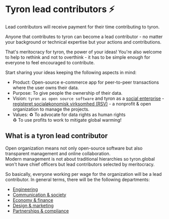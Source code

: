 # Tyron lead contributors :zap:
Lead contributors will receive payment for their time contributing to tyron. 

Anyone that contributes to tyron can become a lead contributor - no matter your background or technical expertise but your actions and contributions. 

That's meritocracy for tyron, the power of your ideas! You're also welcome to help to rethink and not to overthink - it has to be simple enough for everyone to feel encouraged to contribute.

Start sharing your ideas keeping the following aspects in mind:
- Product: Open-source e-commerce app for peer-to-peer transactions where the user owns their data.  
- Purpose: To give people the ownership of their data.
- Vision: ```tyron as open source software``` and tyron as a [social enterprise](https://www.investopedia.com/terms/s/social-enterprise.asp) - [registeret socialøkonomisk virksomhed (RSV)](/partnerships&compliance/files/incorporation.md) - a nonprofit & open organization to manage the projects.
- Values:
:recycle: To advocate for data rights as human rights  
:recycle: To use profits to work to mitigate global warming!

## What is a tyron lead contributor
Open organization means not only open-source software but also transparent management and online collaboration.  
Modern management is not about traditional hierarchies so tyron.global won't have chief officers but lead contributors selected by meritocracy.

So basically, everyone working per wage for the organization will be a lead contributor. In general terms, there will be the following departments:
- [Engineering](/community/contributors/engineering.md)
- [Communication & society](/community/contributors/communication&society.md)
- [Economy & finance](/community/contributors/economy&finance.md)
- [Design & marketing](/community/contributors/design&marketing.md)
- [Partnerships & compliance](/community/contributors/partnerships&compliance.md)

